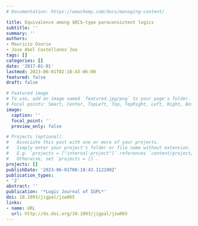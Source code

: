 ```yaml
---
# Documentation: https://wowchemy.com/docs/managing-content/

title: Equivalence among $RC$-type paraconsistent logics
subtitle: ''
summary: ''
authors:
- Mauricio Osorio
- Jose Abel Castellanos Joo
tags: []
categories: []
date: '2017-01-01'
lastmod: 2023-06-01T02:18:43-06:00
featured: false
draft: false

# Featured image
# To use, add an image named `featured.jpg/png` to your page's folder.
# Focal points: Smart, Center, TopLeft, Top, TopRight, Left, Right, BottomLeft, Bottom, BottomRight.
image:
  caption: ''
  focal_point: ''
  preview_only: false

# Projects (optional).
#   Associate this post with one or more of your projects.
#   Simply enter your project's folder or file name without extension.
#   E.g. `projects = ["internal-project"]` references `content/project/deep-learning/index.md`.
#   Otherwise, set `projects = []`.
projects: []
publishDate: '2023-06-01T08:18:43.112190Z'
publication_types:
- '2'
abstract: ''
publication: '*Logic Journal of IGPL*'
doi: 10.1093/jigpal/jzw065
links:
- name: URL
  url: http://dx.doi.org/10.1093/jigpal/jzw065
---
```

